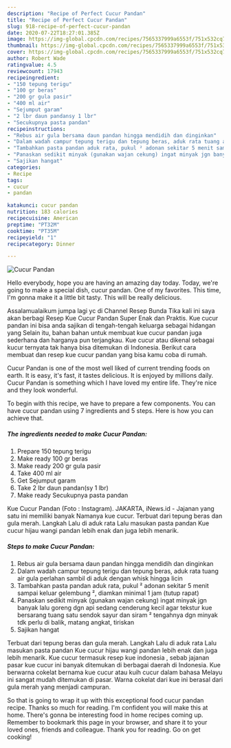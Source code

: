 ```yaml
---
description: "Recipe of Perfect Cucur Pandan"
title: "Recipe of Perfect Cucur Pandan"
slug: 918-recipe-of-perfect-cucur-pandan
date: 2020-07-22T18:27:01.385Z
image: https://img-global.cpcdn.com/recipes/7565337999a6553f/751x532cq70/cucur-pandan-foto-resep-utama.jpg
thumbnail: https://img-global.cpcdn.com/recipes/7565337999a6553f/751x532cq70/cucur-pandan-foto-resep-utama.jpg
cover: https://img-global.cpcdn.com/recipes/7565337999a6553f/751x532cq70/cucur-pandan-foto-resep-utama.jpg
author: Robert Wade
ratingvalue: 4.5
reviewcount: 17943
recipeingredient:
- "150 tepung terigu"
- "100 gr beras"
- "200 gr gula pasir"
- "400 ml air"
- "Sejumput garam"
- "2 lbr daun pandansy 1 lbr"
- "Secukupnya pasta pandan"
recipeinstructions:
- "Rebus air gula bersama daun pandan hingga mendidih dan dinginkan"
- "Dalam wadah campur tepung terigu dan tepung beras, aduk rata tuang air gula perlahan sambil di aduk dengan whisk hingga licin"
- "Tambahkan pasta pandan aduk rata, pukul ² adonan sekitar 5 menit sampai keluar gelembung ², diamkan minimal 1 jam (tutup rapat)"
- "Panaskan sedikit minyak (gunakan wajan cekung) ingat minyak jgn banyak lalu goreng dgn api sedang cenderung kecil agar tekstur kue bersarang tuang satu sendok sayur dan siram ² tengahnya dgn minyak tdk perlu di balik, matang angkat, tiriskan"
- "Sajikan hangat"
categories:
- Recipe
tags:
- cucur
- pandan

katakunci: cucur pandan 
nutrition: 183 calories
recipecuisine: American
preptime: "PT32M"
cooktime: "PT35M"
recipeyield: "1"
recipecategory: Dinner

---
```



![Cucur Pandan](https://img-global.cpcdn.com/recipes/7565337999a6553f/751x532cq70/cucur-pandan-foto-resep-utama.jpg)

Hello everybody, hope you are having an amazing day today. Today, we're going to make a special dish, cucur pandan. One of my favorites. This time, I'm gonna make it a little bit tasty. This will be really delicious.

Assalamualaikum jumpa lagi yc di Channel Resep Bunda Tika kali ini saya akan berbagi Resep Kue Cucur Pandan Super Enak dan Praktis. Kue cucur pandan ini bisa anda sajikan di tengah-tengah keluarga sebagai hidangan yang Selain itu, bahan bahan untuk membuat kue cucur pandan juga sederhana dan harganya pun terjangkau. Kue cucur atau dikenal sebagai kucur ternyata tak hanya bisa ditemukan di Indonesia. Berikut cara membuat dan resep kue cucur pandan yang bisa kamu coba di rumah.

Cucur Pandan is one of the most well liked of current trending foods on earth. It is easy, it's fast, it tastes delicious. It is enjoyed by millions daily. Cucur Pandan is something which I have loved my entire life. They're nice and they look wonderful.


To begin with this recipe, we have to prepare a few components. You can have cucur pandan using 7 ingredients and 5 steps. Here is how you can achieve that.

<!--inarticleads1-->

##### The ingredients needed to make Cucur Pandan:

1. Prepare 150 tepung terigu
1. Make ready 100 gr beras
1. Make ready 200 gr gula pasir
1. Take 400 ml air
1. Get Sejumput garam
1. Take 2 lbr daun pandan(sy 1 lbr)
1. Make ready Secukupnya pasta pandan


Kue Cucur Pandan (Foto : Instagram). JAKARTA, iNews.id - Jajanan yang satu ini memiliki banyak Namanya kue cucur. Terbuat dari tepung beras dan gula merah. Langkah Lalu di aduk rata Lalu masukan pasta pandan Kue cucur hijau wangi pandan lebih enak dan juga lebih menarik. 

<!--inarticleads2-->

##### Steps to make Cucur Pandan:

1. Rebus air gula bersama daun pandan hingga mendidih dan dinginkan
1. Dalam wadah campur tepung terigu dan tepung beras, aduk rata tuang air gula perlahan sambil di aduk dengan whisk hingga licin
1. Tambahkan pasta pandan aduk rata, pukul ² adonan sekitar 5 menit sampai keluar gelembung ², diamkan minimal 1 jam (tutup rapat)
1. Panaskan sedikit minyak (gunakan wajan cekung) ingat minyak jgn banyak lalu goreng dgn api sedang cenderung kecil agar tekstur kue bersarang tuang satu sendok sayur dan siram ² tengahnya dgn minyak tdk perlu di balik, matang angkat, tiriskan
1. Sajikan hangat


Terbuat dari tepung beras dan gula merah. Langkah Lalu di aduk rata Lalu masukan pasta pandan Kue cucur hijau wangi pandan lebih enak dan juga lebih menarik. Kue cucur termasuk resep kue indonesia , sebab jajanan pasar kue cucur ini banyak ditemukan di berbagai daerah di Indonesia. Kue berwarna cokelat bernama kue cucur atau kuih cucur dalam bahasa Melayu ini sangat mudah ditemukan di pasar. Warna cokelat dari kue ini berasal dari gula merah yang menjadi campuran. 

So that is going to wrap it up with this exceptional food cucur pandan recipe. Thanks so much for reading. I'm confident you will make this at home. There's gonna be interesting food in home recipes coming up. Remember to bookmark this page in your browser, and share it to your loved ones, friends and colleague. Thank you for reading. Go on get cooking!
